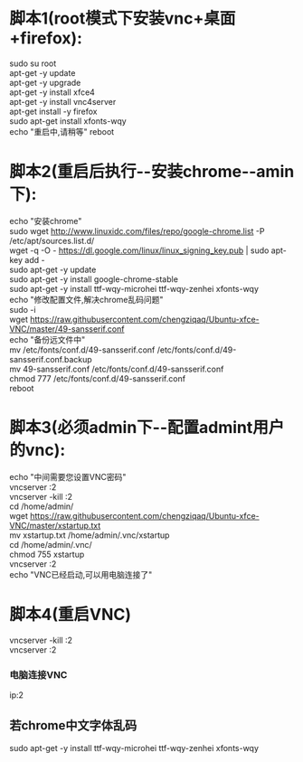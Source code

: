# 脚本1(root模式下安装vnc+桌面+firefox):  
sudo su root  
apt-get -y update  
apt-get -y upgrade  
apt-get -y install xfce4  
apt-get -y install vnc4server  
apt-get install -y firefox  
sudo apt-get install xfonts-wqy  
echo "重启中,请稍等"
reboot  
# 脚本2(重启后执行--安装chrome--amin下):  
echo "安装chrome"    
sudo wget http://www.linuxidc.com/files/repo/google-chrome.list -P /etc/apt/sources.list.d/   
wget -q -O - https://dl.google.com/linux/linux_signing_key.pub  | sudo apt-key add -    
sudo apt-get -y update  
sudo apt-get -y install google-chrome-stable  
sudo apt-get -y install ttf-wqy-microhei ttf-wqy-zenhei xfonts-wqy  
echo "修改配置文件,解决chrome乱码问题"  
sudo -i  
wget https://raw.githubusercontent.com/chengziqaq/Ubuntu-xfce-VNC/master/49-sansserif.conf  
echo "备份远文件中"  
mv /etc/fonts/conf.d/49-sansserif.conf /etc/fonts/conf.d/49-sansserif.conf.backup  
mv 49-sansserif.conf /etc/fonts/conf.d/49-sansserif.conf  
chmod 777 /etc/fonts/conf.d/49-sansserif.conf  
reboot  
# 脚本3(必须admin下--配置admint用户的vnc):  
echo "中间需要您设置VNC密码"  
vncserver :2  
vncserver -kill :2  
cd /home/admin/  
wget https://raw.githubusercontent.com/chengziqaq/Ubuntu-xfce-VNC/master/xstartup.txt   
mv xstartup.txt /home/admin/.vnc/xstartup  
cd /home/admin/.vnc/  
chmod 755 xstartup  
vncserver :2  
echo "VNC已经启动,可以用电脑连接了"  
# 脚本4(重启VNC)    
vncserver -kill :2  
vncserver :2  
### 电脑连接VNC  
ip:2  

## 若chrome中文字体乱码  
sudo apt-get -y install ttf-wqy-microhei ttf-wqy-zenhei xfonts-wqy



